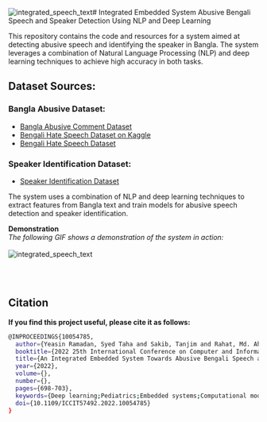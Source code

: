 ![integrated_speech_text](https://github.com/user-attachments/assets/d1619943-d1e4-4e16-9a54-3c158e845d68)# Integrated Embedded System Abusive Bengali Speech and Speaker Detection Using NLP and Deep Learning

This repository contains the code and resources for a system aimed at detecting abusive speech and identifying the speaker in Bangla. The system leverages a combination of Natural Language Processing (NLP) and deep learning techniques to achieve high accuracy in both tasks.

## Dataset Sources:

### Bangla Abusive Dataset:
- [Bangla Abusive Comment Dataset](https://github.com/aimansnigdha/Bangla-Abusive-Comment-Dataset)
- [Bengali Hate Speech Dataset on Kaggle](https://www.kaggle.com/datasets/naurosromim/bengali-hate-speech-dataset)
- [Bengali Hate Speech Dataset](https://github.com/rezacsedu/Bengali-Hate-Speech-Dataset)

### Speaker Identification Dataset:
- [Speaker Identification Dataset](https://drive.google.com/drive/folders/1TNcp6t7_ZJ1E3TDhqZTW_DKhrkXMHbs1)

The system uses a combination of NLP and deep learning techniques to extract features from Bangla text and train models for abusive speech detection and speaker identification.

**Demonstration**
<br />
_The following GIF shows a demonstration of the system in action:_
<br /> 
<br />
![integrated_speech_text](https://github.com/user-attachments/assets/bc33f706-7164-434b-b53b-0cd54094a669)

<br/> 
<br/>

## Citation 

**If you find this project useful, please cite it as follows:**
```bash 
@INPROCEEDINGS{10054785,
  author={Yeasin Ramadan, Syed Taha and Sakib, Tanjim and Rahat, Md. Ahsan and Mushfique Hossain, Md. and Rahman, Raiyan and Rahman, Md. Mahbubur},
  booktitle={2022 25th International Conference on Computer and Information Technology (ICCIT)}, 
  title={An Integrated Embedded System Towards Abusive Bengali Speech and Speaker Detection Using NLP and Deep Learning}, 
  year={2022},
  volume={},
  number={},
  pages={698-703},
  keywords={Deep learning;Pediatrics;Embedded systems;Computational modeling;Bit error rate;Employment;Feature extraction;BERT;Bi-LSTM;Deep Learning;GRU;LSTM;MFCC;Natural Language Processing;Speech Detection;Voice Recognition},
  doi={10.1109/ICCIT57492.2022.10054785}
}
```
